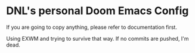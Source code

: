 # DNL's personal Doom Emacs Config 

If you are going to copy anything, please refer to documentation first.

Using EXWM and trying to survive that way. If no commits are pushed, I'm dead.
